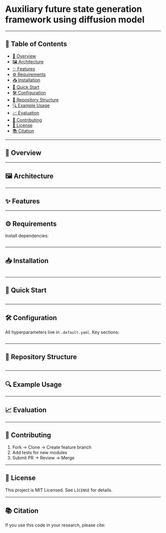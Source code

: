 # Auxiliary future state generation framework using diffusion model


> 

---

## 📖 Table of Contents

- [🚀 Overview](#-overview)  
- [🖼 Architecture](#-architecture)  
- [✨ Features](#-features)  
- [⚙️ Requirements](#️-requirements)  
- [📥 Installation](#-installation)  
- [🚦 Quick Start](#-quick-start)  
- [🛠 Configuration](#-configuration)  
- [📁 Repository Structure](#-repository-structure)  
- [🔍 Example Usage](#-example-usage)  
- [📈 Evaluation](#-evaluation)  
- [🤝 Contributing](#-contributing)  
- [📄 License](#-license)  
- [📚 Citation](#-citation)

---

## 🚀 Overview



---

## 🖼 Architecture



---

## ✨ Features


---

## ⚙️ Requirements

Install dependencies:

```bash

```

---

## 📥 Installation

```bash

```

---

## 🚦 Quick Start



```bash

```

---

## 🛠 Configuration

All hyperparameters live in `.default.yaml`. Key sections:

```yaml

```

---

## 📁 Repository Structure

```

```

---

## 🔍 Example Usage


---

## 📈 Evaluation


---

## 🤝 Contributing

1. Fork → Clone → Create feature branch  
2. Add tests for new modules  
3. Submit PR → Review → Merge  

---

## 📄 License

This project is MIT Licensed. See `LICENSE` for details.

---

## 📚 Citation

If you use this code in your research, please cite:


